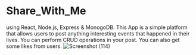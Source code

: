 # Share_With_Me
using React, Node.js, Express & MonogoDB. This App is a simple platform that allows users to post anything
interesting events that happened in their lives.
You can perform CRUD operations in your post. 
You can also get some likes from users.
![Screenshot (114)](https://user-images.githubusercontent.com/60472408/134274775-b9362977-d6ff-4db9-b250-0e350281faf6.png)
